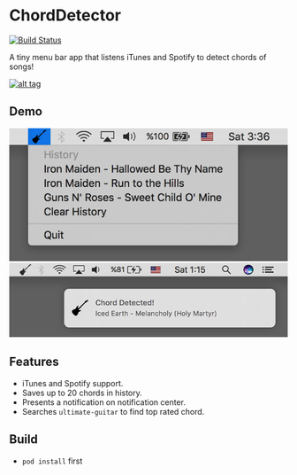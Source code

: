 ChordDetector 
===

[![Build Status](https://travis-ci.org/cemolcay/ChordDetector.svg?branch=master)](https://travis-ci.org/cemolcay/ChordDetector)

A tiny menu bar app that listens iTunes and Spotify to detect chords of songs!
  
[![alt tag](https://linkmaker.itunes.apple.com/assets/shared/badges/en-us/macappstore-lrg.svg)](https://geo.itunes.apple.com/us/app/chord-detector/id1219549675?mt=12)

Demo
----

![alt tag](https://github.com/cemolcay/ChordDetector/blob/master/ss.png?raw=true)  
![alt tag](https://github.com/cemolcay/ChordDetector/blob/master/notif.png?raw=true)
  
Features
----

- iTunes and Spotify support.
- Saves up to 20 chords in history.
- Presents a notification on notification center.
- Searches `ultimate-guitar` to find top rated chord.

Build
----

- `pod install` first
